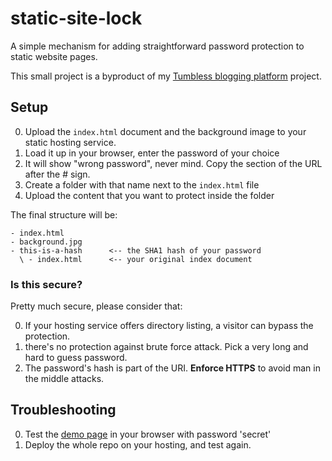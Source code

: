 # static-site-lock
A simple mechanism for adding straightforward password protection to static website pages.

This small project is a byproduct of my [Tumbless blogging platform](https://github.com/matteobrusa/Tumbless) project.

## Setup

0. Upload the `index.html` document and the background image to your static hosting service.
0. Load it up in your browser, enter the password of your choice
0. It will show "wrong password", never mind. Copy the section of the URL after the # sign.
0. Create a folder with that name next to the `index.html` file
0. Upload the content that you want to protect inside the folder

The final structure will be:

```
- index.html
- background.jpg
- this-is-a-hash      <-- the SHA1 hash of your password               
  \ - index.html      <-- your original index document
```

### Is this secure?
Pretty much secure, please consider that:

0. If your hosting service offers directory listing, a visitor can bypass the protection.
1. there's no protection against brute force attack. Pick a very long and hard to guess password.
2. The password's hash is part of the URI. __Enforce HTTPS__ to avoid man in the middle attacks.

## Troubleshooting

0. Test the [demo page](http://matteobrusa.github.io/Password-protection-for-static-pages/) in your browser with password 'secret'
0. Deploy the whole repo on your hosting, and test again.
